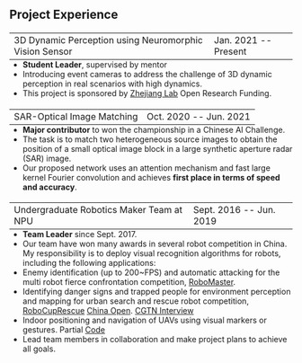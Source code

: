 ## Project Experience

<h4>
  <table style="float:left;width:100%;margin:0 0 0"><tr>
    <td>3D Dynamic Perception using Neuromorphic Vision Sensor</td>
    <td style="float:right">Jan. 2021 -- Present</td>
  </tr></table>
</h4> 

<ul style="margin:0 0 0;">
  <li> <strong>Student Leader</strong>, supervised by mentor </li>
  <li>Introducing event cameras to address the challenge of 3D dynamic perception in real scenarios with high dynamics. </li>
  <li>This project is sponsored by <a href="https://en.zhejianglab.com/">Zhejiang Lab</a> Open Research Funding. </li>
</ul>

<h4>
  <table style="float:left;width:100%;margin:0 0 0"><tr>
    <td>SAR-Optical Image Matching</td>
    <td style="float:right">Oct. 2020 -- Jun. 2021</td>
  </tr></table>
</h4> 

<ul style="margin:0 0 0;">
  <li> <strong>Major contributor</strong> to won the championship in a Chinese AI Challenge. </li>
  <li>The task is to match two heterogeneous source images to obtain the position of a small optical image block in a large synthetic aperture radar (SAR) image. </li>
  <li>Our proposed network uses an attention mechanism and fast large kernel Fourier convolution and achieves <strong>first place in terms of speed and accuracy</strong>. </li>
</ul>


<h4>
  <table style="float:left;width:100%;margin:0 0 0"><tr>
    <td>Undergraduate Robotics Maker Team at NPU</td>
    <td style="float:right">Sept. 2016 -- Jun. 2019</td>
  </tr></table>
</h4> 

<ul style="margin:0 0 0;">
  <li> <strong>Team Leader</strong> since Sept. 2017. </li>
  <li>Our team have won many awards in several robot competition in China. My responsibility is to deploy visual recognition algorithms for robots, including the following applications:  </li>
  <li>Enemy identification (up to 200~FPS) and automatic attacking for the multi robot fierce confrontation competition, <a href="https://www.robomaster.com/en-US/robo/overview">RoboMaster</a>. </li>
  <li>Identifying danger signs and trapped people for environment perception and mapping for urban search and rescue robot competition, <a href="https://www.robocup.org/leagues/10">RoboCupRescue</a> <a href="http://crc.drct-caa.org.cn/index.php/race/lists?catid=13">China Open</a>. <a href="https://news.cgtn.com/news/3355444f7a454464776c6d636a4e6e62684a4856/share_p.html">CGTN Interview</a> </li>
  <li>Indoor positioning and navigation of UAVs using visual markers or gestures. Partial <a href="https://github.com/danqu130/Hand_Tello">Code</a> </li>
  <li>Lead team members in collaboration and make project plans to achieve all goals. </li>
</ul>

